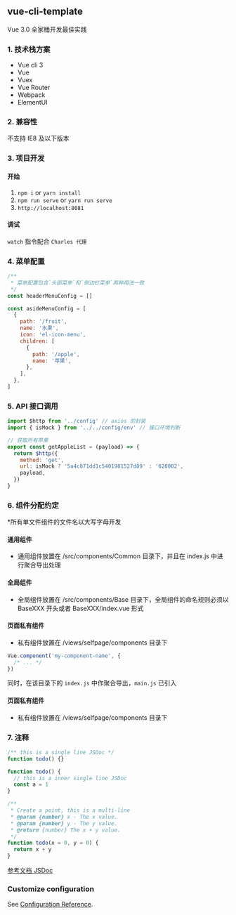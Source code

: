 ## vue-cli-template

Vue 3.0 全家桶开发最佳实践

### 1. 技术栈方案

- Vue cli 3
- Vue
- Vuex
- Vue Router
- Webpack
- ElementUI

### 2. 兼容性

不支持 IE8 及以下版本

### 3. 项目开发

#### 开始

1.  `npm i` or `yarn install`
2.  `npm run serve` or `yarn run serve`
3.  `http://localhost:8081`

#### 调试

`watch` 指令配合 `Charles 代理`

### 4. 菜单配置

```js
/**
 * 菜单配置包含`头部菜单`和`侧边栏菜单`两种用法一致
 */
const headerMenuConfig = []

const asideMenuConfig = [
  {
    path: '/fruit',
    name: '水果',
    icon: 'el-icon-menu',
    children: [
      {
        path: '/apple',
        name: '苹果',
      },
    ],
  },
]
```

### 5. API 接口调用

```js
import $http from '../config' // axios 的封装
import { isMock } from '../../config/env' // 接口环境判断

// 获取所有苹果
export const getAppleList = (payload) => {
  return $http({
    method: 'get',
    url: isMock ? '5a4c871dd1c5401981527d89' : '620002',
    payload,
  })
}
```

### 6. 组件分配约定

\*所有单文件组件的文件名以大写字母开发

#### 通用组件

- 通用组件放置在 /src/components/Common 目录下，并且在 index.js 中进行聚合导出处理

#### 全局组件

- 全局组件放置在 /src/components/Base 目录下，全局组件的命名规则必须以 BaseXXX 开头或者 BaseXXX/index.vue 形式

#### 页面私有组件

- 私有组件放置在 /views/selfpage/components 目录下

```js
Vue.component('my-component-name', {
  /* ... */
})
```

同时，在该目录下的 `index.js` 中作聚合导出，`main.js` 已引入

#### 页面私有组件

- 私有组件放置在 /views/selfpage/components 目录下

### 7. 注释

```js
/** this is a single line JSDoc */
function todo() {}
```

```js
function todo() {
  // this is a inner single line JSDoc
  const a = 1
}
```

```js
/**
 * Create a point, this is a multi-line
 * @param {number} x - The x value.
 * @param {number} y - The y value.
 * @return {number} The x + y value.
 */
function todo(x = 0, y = 0) {
  return x + y
}
```

[参考文档 JSDoc](https://www.html.cn/doc/jsdoc/)

### Customize configuration

See [Configuration Reference](https://cli.vuejs.org/config/).
